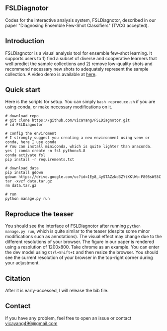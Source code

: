 ## FSLDiagnotor

Codes for the interactive analysis system, FSLDiagnotor, described in our paper "Diagnosing Ensemble Few-Shot Classifiers" (TVCG accepted).

## Introduction

FSLDiagnotor is a visual analysis tool for ensemble few-shot learning. It supports users to 1) find a subset of diverse and cooperative learners that well predict the sample collections and 2) remove low-quality shots and recommend necessary new shots to adequately represent the sample collection. A video demo is available at [here](https://repo.vicayang.cc/Diagnosing_Ensemble_Few_Shot_Classifiers/video.html).

## Quick start

Here is the scripts for setup. You can simply `bash reproduce.sh` if you are using conda, or make necessary modifications on it.

```{bash}
# download repo
# git clone https://github.com/VicaYang/FSLDiagnotor.git
# cd FSLDiagnotor

# config the enviroment
# I strongly suggest you creating a new environment using venv or conda, here I use conda
# You can install miniconda, which is quite lighter than anaconda.
yes | conda create -n fsl python=3.8
conda activate fsl
pip install -r requirements.txt

# download data
pip install gdown
gdown https://drive.google.com/uc?id=1Ey8_4ySTAZzNd3ZYtXKlWo-F805sWS5C
tar -xvzf data.tar.gz
rm data.tar.gz

# run
python manage.py run
```

## Reproduce the teaser

You should see the interface of FSLDiagnotor after running `python manage.py run`, which is quite similar to the teaser (despite some minor modifications such as annotations). The visual effect may change due to the different resolutions of your browser. The figure in our paper is rendered using a resolution of 1200x800. Take chrome as an example. You can enter the dev model using `Ctrl+Shift+I` and then resize the browser. You should see the current resolution of your browser in the top-right corner during your adjustment.

## Citation

After it is early-accessed, I will release the bib file.

## Contact

If you have any problem, feel free to open an issue or contact vicayang496@gmail.com